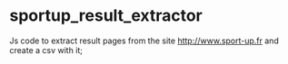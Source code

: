 # sportup_result_extractor
Js code to extract result pages from the site http://www.sport-up.fr and create a csv with it;
